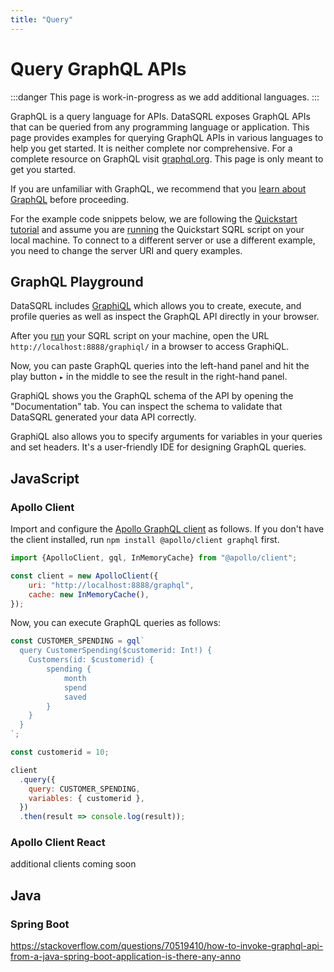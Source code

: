 ```yaml
---
title: "Query"
---
```


# Query GraphQL APIs

:::danger
This page is work-in-progress as we add additional languages. 
:::

GraphQL is a query language for APIs. DataSQRL exposes GraphQL APIs that can be queried from any programming language or application. This page provides examples for querying GraphQL APIs in various languages to help you get started. It is neither complete nor comprehensive. For a complete resource on GraphQL visit [graphql.org](https://graphql.org). This page is only meant to get you started.

If you are unfamiliar with GraphQL, we recommend that you [learn about GraphQL](https://graphql.org/learn/) before proceeding.

For the example code snippets below, we are following the [Quickstart tutorial](/docs/getting-started/quickstart) and assume you are [running](/docs/getting-started/quickstart#run) the Quickstart SQRL script on your local machine. To connect to a different server or use a different example, you need to change the server URI and query examples.

## GraphQL Playground

DataSQRL includes [GraphiQL](https://github.com/graphql/graphiql) which allows you to create, execute, and profile queries as well as inspect the GraphQL API directly in your browser.

After you [run](../../../operations/command#run) your SQRL script on your machine, open the URL `http://localhost:8888/graphiql/` in a browser to access GraphiQL.

Now, you can paste GraphQL queries into the left-hand panel and hit the play button `▸` in the middle to see the result in the right-hand panel.

GraphiQL shows you the GraphQL schema of the API by opening the "Documentation" tab. You can inspect the schema to validate that DataSQRL generated your data API correctly.

GraphiQL also allows you to specify arguments for variables in your queries and set headers. It's a user-friendly IDE for designing GraphQL queries.

## JavaScript

### Apollo Client

Import and configure the [Apollo GraphQL client](https://www.apollographql.com/docs/react/) as follows.
If you don't have the client installed, run `npm install @apollo/client graphql` first.

```js title="index.js"
import {ApolloClient, gql, InMemoryCache} from "@apollo/client";

const client = new ApolloClient({
    uri: "http://localhost:8888/graphql",
    cache: new InMemoryCache(),
});
```

Now, you can execute GraphQL queries as follows:

```js
const CUSTOMER_SPENDING = gql`
  query CustomerSpending($customerid: Int!) {
    Customers(id: $customerid) {  
        spending {
            month
            spend
            saved
        }
    }
  }
`;

const customerid = 10;

client
  .query({
    query: CUSTOMER_SPENDING,
    variables: { customerid },
  })
  .then(result => console.log(result));
```

### Apollo Client React

additional clients coming soon

## Java

### Spring Boot

https://stackoverflow.com/questions/70519410/how-to-invoke-graphql-api-from-a-java-spring-boot-application-is-there-any-anno